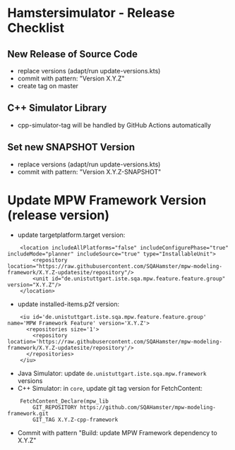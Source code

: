 # Hamstersimulator - Release Checklist

## New Release of Source Code

* replace versions (adapt/run update-versions.kts)
* commit with pattern: "Version X.Y.Z"
* create tag on master

## C++ Simulator Library

* cpp-simulator-tag will be handled by GitHub Actions automatically

## Set new SNAPSHOT Version

* replace versions (adapt/run update-versions.kts)
* commit with pattern: "Version X.Y.Z-SNAPSHOT"


# Update MPW Framework Version (release version)

* update targetplatform.target version:

```
    <location includeAllPlatforms="false" includeConfigurePhase="true" includeMode="planner" includeSource="true" type="InstallableUnit">
    	<repository location="https://raw.githubusercontent.com/SQAHamster/mpw-modeling-framework/X.Y.Z-updatesite/repository"/>
    	<unit id="de.unistuttgart.iste.sqa.mpw.feature.feature.group" version="X.Y.Z"/>
    </location>
```
* update installed-items.p2f version:


```
    <iu id='de.unistuttgart.iste.sqa.mpw.feature.feature.group' name='MPW Framework Feature' version='X.Y.Z'>
      <repositories size='1'>
        <repository location='https://raw.githubusercontent.com/SQAHamster/mpw-modeling-framework/X.Y.Z-updatesite/repository'/>
      </repositories>
    </iu>
```
* Java Simulator: update `de.unistuttgart.iste.sqa.mpw.framework` versions
* C++ Simulator: in `core`, update git tag version for FetchContent:


```
    FetchContent_Declare(mpw_lib
        GIT_REPOSITORY https://github.com/SQAHamster/mpw-modeling-framework.git
        GIT_TAG X.Y.Z-cpp-framework
```
* Commit with pattern "Build: update MPW Framework dependency to X.Y.Z"
